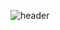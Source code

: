 ![header](https://capsule-render.vercel.app/api?type=wave&color=#FFFFFFF&height=300&section=header&text=손승우&fontSize=90)
